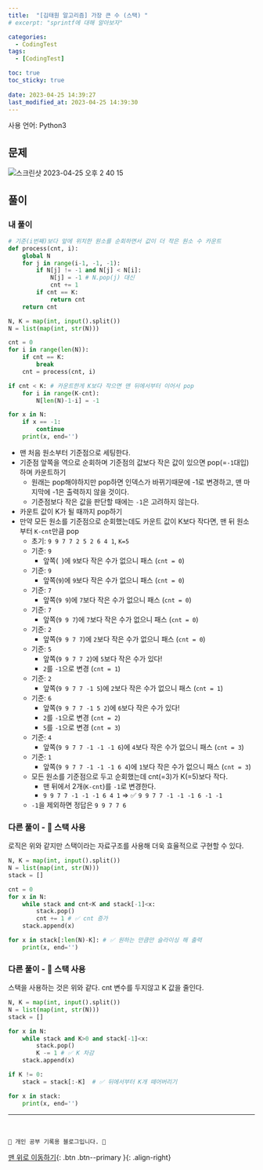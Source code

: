 ```yaml
---
title:  "[김태원 알고리즘] 가장 큰 수 (스택) "
# excerpt: "sprintf에 대해 알아보자"

categories:
  - CodingTest
tags:
  - [CodingTest]

toc: true
toc_sticky: true
 
date: 2023-04-25 14:39:27
last_modified_at: 2023-04-25 14:39:30
---
```


사용 언어: Python3

## 문제
![스크린샷 2023-04-25 오후 2 40 15](https://user-images.githubusercontent.com/59405576/234184097-61e1efd8-3e25-4842-9443-33534e325c45.png)

## 풀이
### 내 풀이 
```py
# 기준(i번째)보다 앞에 위치한 원소를 순회하면서 값이 더 작은 원소 수 카운트
def process(cnt, i):
    global N
    for j in range(i-1, -1, -1):
        if N[j] != -1 and N[j] < N[i]:
            N[j] = -1 # N.pop(j) 대신
            cnt += 1
        if cnt == K:
            return cnt
    return cnt

N, K = map(int, input().split())
N = list(map(int, str(N)))

cnt = 0
for i in range(len(N)):
    if cnt == K:
        break
    cnt = process(cnt, i)

if cnt < K: # 카운트한게 K보다 작으면 맨 뒤에서부터 이어서 pop
    for i in range(K-cnt):
        N[len(N)-1-i] = -1

for x in N:
    if x == -1:
        continue
    print(x, end='')
```
- 맨 처음 원소부터 기준점으로 세팅한다.
- 기준점 앞쪽을 역으로 순회하며 기준점의 값보다 작은 값이 있으면 pop(=`-1`대입)하며 카운트하기
    - 원래는 pop해야하지만 pop하면 인덱스가 바뀌기때문에 -1로 변경하고, 맨 마지막에 -1은 출력하지 않을 것이다.
    - 기준점보다 작은 값을 판단할 때에는 `-1`은 고려하지 않는다.
- 카운트 값이 K가 될 때까지 pop하기
- 만약 모든 원소를 기준점으로 순회했는데도 카운트 값이 K보다 작다면, 맨 뒤 원소부터 `K-cnt`만큼 pop
    - 초기: `9 9 7 7 2 5 2 6 4 1`, `K=5`
    - 기준: `9`
        - 앞쪽(` `)에 `9`보다 작은 수가 없으니 패스 (`cnt = 0`)
    - 기준: `9`
        - 앞쪽(`9`)에 `9`보다 작은 수가 없으니 패스 (`cnt = 0`)
    - 기준: `7`
        - 앞쪽(`9 9`)에 `7`보다 작은 수가 없으니 패스 (`cnt = 0`)
    - 기준: `7`
        - 앞쪽(`9 9 7`)에 `7`보다 작은 수가 없으니 패스 (`cnt = 0`)
    - 기준: `2`
        - 앞쪽(`9 9 7 7`)에 `2`보다 작은 수가 없으니 패스 (`cnt = 0`)
    - 기준: `5`
        - 앞쪽(`9 9 7 7 2`)에 `5`보다 작은 수가 있다!
        - `2`를 `-1`으로 변경 (`cnt = 1`)
    - 기준: `2`
        - 앞쪽(`9 9 7 7 -1 5`)에 `2`보다 작은 수가 없으니 패스 (`cnt = 1`)
    - 기준: `6`
        - 앞쪽(`9 9 7 7 -1 5 2`)에 `6`보다 작은 수가 있다!
        - `2`를 `-1`으로 변경 (`cnt = 2`)
        - `5`를 `-1`으로 변경 (`cnt = 3`)
    - 기준: `4`
        - 앞쪽(`9 9 7 7 -1 -1 -1 6`)에 `4`보다 작은 수가 없으니 패스 (`cnt = 3`)
    - 기준: `1`
        - 앞쪽(`9 9 7 7 -1 -1 -1 6 4`)에 `1`보다 작은 수가 없으니 패스 (`cnt = 3`)
    - 모든 원소를 기준점으로 두고 순회했는데 cnt(=3)가 K(=5)보다 작다.
        - 맨 뒤에서 2개(`K-cnt`)를 `-1`로 변경한다.
        - `9 9 7 7 -1 -1 -1 6 4 1` => ✅ `9 9 7 7 -1 -1 -1 6 -1 -1`
    - `-1`을 제외하면 정답은 `9 9 7 7 6`




### 다른 풀이 - 🌟 스택 사용
로직은 위와 같지만 스택이라는 자료구조를 사용해 더욱 효율적으로 구현할 수 있다.
```py
N, K = map(int, input().split())
N = list(map(int, str(N)))
stack = []

cnt = 0
for x in N:
    while stack and cnt<K and stack[-1]<x:
        stack.pop()
        cnt += 1 # ✅ cnt 증가
    stack.append(x)

for x in stack[:len(N)-K]: # ✅ 원하는 만큼만 슬라이싱 해 출력
    print(x, end='')
```


### 다른 풀이 - 🌟 스택 사용
스택을 사용하는 것은 위와 같다. cnt 변수를 두지않고 K 값을 줄인다.
```py
N, K = map(int, input().split())
N = list(map(int, str(N)))
stack = []

for x in N:
    while stack and K>0 and stack[-1]<x:
        stack.pop()
        K -= 1 # ✅ K 차감
    stack.append(x)

if K != 0:
    stack = stack[:-K]  # ✅ 뒤에서부터 K개 떼어버리기

for x in stack:
    print(x, end='')
```







***
<br>


    💛 개인 공부 기록용 블로그입니다. 👻

[맨 위로 이동하기](#){: .btn .btn--primary }{: .align-right}